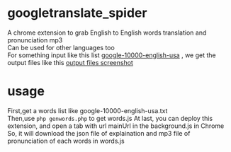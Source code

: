 # googletranslate_spider
A chrome extension to grab English to English words translation and pronunciation mp3  
Can be used for other languages too  
For something input like this list [google-10000-english-usa](https://raw.githubusercontent.com/forgetallpast/googletranslate_spider/main/google-10000-english-usa.txt) , we get the output files like this [output files screenshot](https://raw.githubusercontent.com/forgetallpast/googletranslate_spider/main/output.png)

# usage
First,get a words list like google-10000-english-usa.txt  
Then,use ``` php genwords.php ``` to get words.js
At last, you can deploy this extension, and open a tab with url mainUrl in the background.js in Chrome  
So, it will download the json file of explaination and mp3 file of pronunciation of each words in words.js

